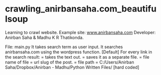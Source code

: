 # crawling_anirbansaha.com_beautifulsoup
Learning to crawl website. Example site: www.anirbansaha.com
Developer: Anirban Saha & Madhu K R Thatikonda.

File: main.py
It takes search term as user input. 
It searches anirbansaha.com using the wordpress function. [Default]
For every link in the search result: 
  = takes the text out. 
  = saves it as a separate file. 
  = file name of file = url slug of the post. 
  = file path = C:/Users/Anirban Saha/Dropbox/Anirban - Madhu/Python Written Files/ [hard coded] 
